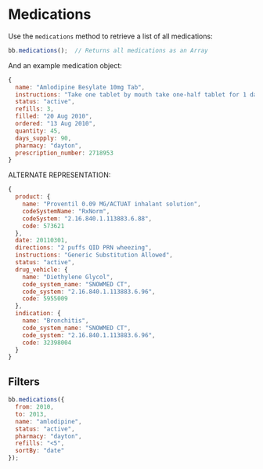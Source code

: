 # Medications

Use the `medications` method to retrieve a list of all medications:

```javascript
bb.medications();  // Returns all medications as an Array
```

And an example medication object:

```javascript
{
  name: "Amlodipine Besylate 10mg Tab",
  instructions: "Take one tablet by mouth take one-half tablet for 1 day. Avoid grapefruit juice.",
  status: "active",
  refills: 3,
  filled: "20 Aug 2010",
  ordered: "13 Aug 2010",
  quantity: 45,
  days_supply: 90,
  pharmacy: "dayton",
  prescription_number: 2718953
}
```

ALTERNATE REPRESENTATION:

```javascript
{
  product: {
    name: "Proventil 0.09 MG/ACTUAT inhalant solution",
    codeSystemName: "RxNorm",
    codeSystem: "2.16.840.1.113883.6.88",
    code: 573621
  },
  date: 20110301,
  directions: "2 puffs QID PRN wheezing",
  instructions: "Generic Substitution Allowed",
  status: "active",
  drug_vehicle: {
    name: "Diethylene Glycol",
    code_system_name: "SNOWMED CT",
    code_system: "2.16.840.1.113883.6.96",
    code: 5955009
  },
  indication: {
    name: "Bronchitis",
    code_system_name: "SNOWMED CT",
    code_system: "2.16.840.1.113883.6.96",
    code: 32398004
  }
}
```

## Filters

```javascript
bb.medications({
  from: 2010,
  to: 2013,
  name: "amlodipine",
  status: "active",
  pharmacy: "dayton",
  refills: "<5",
  sortBy: "date"
});
```












